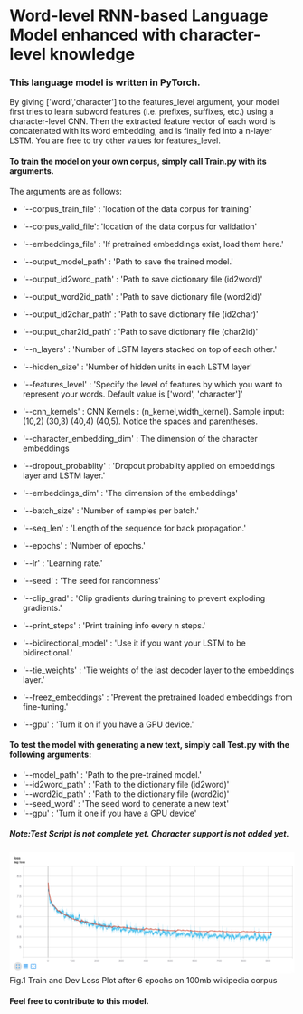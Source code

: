 # Word-level RNN-based Language Model enhanced with character-level knowledge

### This language model is written in PyTorch.

By giving ['word','character'] to the features_level argument, your model first tries to learn subword features (i.e. prefixes, suffixes, etc.) using a character-level CNN. Then the extracted feature vector of each word is concatenated with its word embedding, and is finally fed into a n-layer LSTM. You are free to try other values for features_level.

#### To train the model on your own corpus, simply call Train.py with its arguments.

The arguments are as follows:

* '--corpus_train_file' : 'location of the data corpus for training'
* '--corpus_valid_file': 'location of the data corpus for validation'
* '--embeddings_file' : 'If pretrained embeddings exist, load them here.'
* '--output_model_path' : 'Path to save the trained model.'
* '--output_id2word_path' : 'Path to save dictionary file (id2word)'
* '--output_word2id_path' : 'Path to save dictionary file (word2id)'
* '--output_id2char_path' : 'Path to save dictionary file (id2char)'
* '--output_char2id_path' : 'Path to save dictionary file (char2id)'

* '--n_layers' : 'Number of LSTM layers stacked on top of each other.'
* '--hidden_size' : 'Number of hidden units in each LSTM layer'
* '--features_level' : 'Specify the level of features by which you want to represent your words. Default value is ['word', 'character']'
* '--cnn_kernels' : CNN Kernels : (n_kernel,width_kernel). Sample input: (10,2) (30,3) (40,4) (40,5). Notice the spaces and parentheses.
* '--character_embedding_dim' : The dimension of the character embeddings

* '--dropout_probablity' : 'Dropout probablity applied on embeddings layer and LSTM layer.'
* '--embeddings_dim' : 'The dimension of the embeddings'
* '--batch_size' : 'Number of samples per batch.'
* '--seq_len' : 'Length of the sequence for back propagation.'
* '--epochs' : 'Number of epochs.'
* '--lr' : 'Learning rate.'
* '--seed' : 'The seed for randomness'
* '--clip_grad' : 'Clip gradients during training to prevent exploding gradients.'
* '--print_steps' : 'Print training info every n steps.'
* '--bidirectional_model' : 'Use it if you want your LSTM to be bidirectional.'
* '--tie_weights' : 'Tie weights of the last decoder layer to the embeddings layer.'
* '--freez_embeddings' : 'Prevent the pretrained loaded embeddings from fine-tuning.'
* '--gpu' : 'Turn it on if you have a GPU device.'


#### To test the model with generating a new text, simply call Test.py with the following arguments:

* '--model_path' : 'Path to the pre-trained model.'
* '--id2word_path' : 'Path to the dictionary file (id2word)'
* '--word2id_path' : 'Path to the dictionary file (word2id)'
* '--seed_word' : 'The seed word to generate a new text'
* '--gpu' : 'Turn it one if you have a GPU device'

##### Note:Test Script is not complete yet. Character support is not added yet.

![Train and Dev Loss Plot after 6 epochs on 100mb wikipedia corpus](loss.png)
Fig.1 Train and Dev Loss Plot after 6 epochs on 100mb wikipedia corpus

#### Feel free to contribute to this model.
